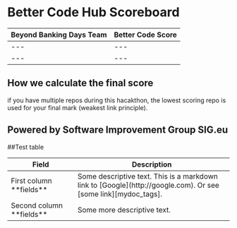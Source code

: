 # Better Code Hub Scoreboard 

Beyond Banking Days Team | Better Code Score
--- | ---
--- | ---
--- | ---



## How we calculate the final score

if you have multiple repos during this hacakthon, the lowest scoring repo is used for your final mark (weakest link principle).


## Powered by Software Improvement Group SIG.eu


##Test table
<table>
<colgroup>
<col width="30%" />
<col width="70%" />
</colgroup>
<thead>
<tr class="header">
<th>Field</th>
<th>Description</th>
</tr>
</thead>
<tbody>
<tr>
<td markdown="span">First column **fields**</td>
<td markdown="span">Some descriptive text. This is a markdown link to [Google](http://google.com). Or see [some link][mydoc_tags].</td>
</tr>
<tr>
<td markdown="span">Second column **fields**</td>
<td markdown="span">Some more descriptive text.
</td>
</tr>
</tbody>
</table>
